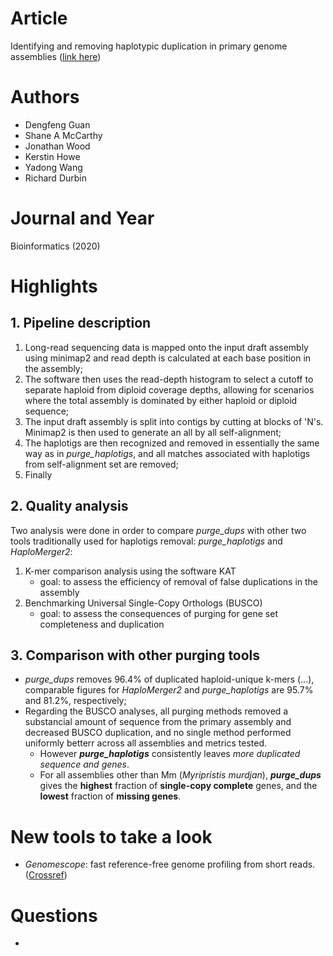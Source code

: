 # Article  
Identifying and removing haplotypic duplication in primary genome assemblies ([link here](https://academic.oup.com/bioinformatics/article/36/9/2896/5714742))  

# Authors  
* Dengfeng Guan
* Shane A McCarthy
* Jonathan Wood
* Kerstin Howe
* Yadong Wang
* Richard Durbin

# Journal and Year  
Bioinformatics (2020)  

# Highlights  
## 1. Pipeline description  
1. Long-read sequencing data is mapped onto the input draft assembly using minimap2 and read depth is calculated at each base position in the assembly;  
2. The software then uses the read-depth histogram to select a cutoff to separate haploid from diploid coverage depths, allowing for scenarios where the total assembly is dominated by either haploid or diploid sequence;  
3. The input draft assembly is split into contigs by cutting at blocks of 'N's. Minimap2 is then used to generate an all by all self-alignment;  
4. The haplotigs are then recognized and removed in essentially the same way as in *purge_haplotigs*, and all matches associated with haplotigs from self-alignment set are removed;  
5. Finally  

## 2. Quality analysis  
Two analysis were done in order to compare *purge_dups* with other two tools traditionally used for haplotigs removal: *purge_haplotigs* and *HaploMerger2*:  
1. K-mer comparison analysis using the software KAT  
    * goal: to assess the efficiency of removal of false duplications in the assembly
2. Benchmarking Universal Single-Copy Orthologs (BUSCO)  
    * goal: to assess the consequences of purging for gene set completeness and duplication 

## 3. Comparison with other purging tools  
* *purge_dups* removes 96.4% of duplicated haploid-unique k-mers (...), comparable figures for *HaploMerger2* and *purge_haplotigs* are 95.7% and 81.2%, respectively;  
* Regarding the BUSCO analyses, all purging methods removed a substancial amount of sequence from the primary assembly and decreased BUSCO duplication, and no single method performed uniformly betterr across all assemblies and metrics tested. 
    * However ***purge_haplotigs*** consistently leaves *more duplicated sequence and genes*. 
    * For all assemblies other than Mm (*Myripristis murdjan*), ***purge_dups*** gives the **highest** fraction of **single-copy complete** genes, and the **lowest** fraction of **missing genes**.  


# New tools to take a look  
* *Genomescope*: fast reference-free genome profiling from short reads. ([Crossref](http://dx.doi.org/10.1093/bioinformatics/btx153))  

# Questions  
* 


